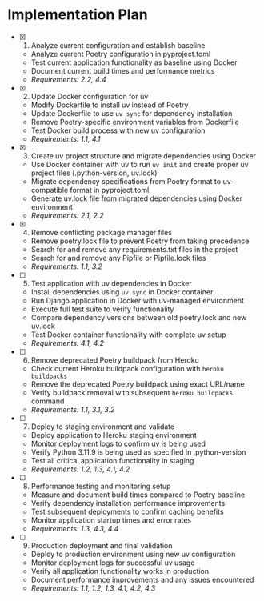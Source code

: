 # Implementation Plan

- [x] 1. Analyze current configuration and establish baseline

  - Analyze current Poetry configuration in pyproject.toml
  - Test current application functionality as baseline using Docker
  - Document current build times and performance metrics
  - _Requirements: 2.2, 4.4_

- [x] 2. Update Docker configuration for uv

  - Modify Dockerfile to install uv instead of Poetry
  - Update Dockerfile to use `uv sync` for dependency installation
  - Remove Poetry-specific environment variables from Dockerfile
  - Test Docker build process with new uv configuration
  - _Requirements: 1.1, 4.1_

- [x] 3. Create uv project structure and migrate dependencies using Docker

  - Use Docker container with uv to run `uv init` and create proper uv project files (.python-version, uv.lock)
  - Migrate dependency specifications from Poetry format to uv-compatible format in pyproject.toml
  - Generate uv.lock file from migrated dependencies using Docker environment
  - _Requirements: 2.1, 2.2_

- [x] 4. Remove conflicting package manager files

  - Remove poetry.lock file to prevent Poetry from taking precedence
  - Search for and remove any requirements.txt files in the project
  - Search for and remove any Pipfile or Pipfile.lock files
  - _Requirements: 1.1, 3.2_

- [ ] 5. Test application with uv dependencies in Docker

  - Install dependencies using `uv sync` in Docker container
  - Run Django application in Docker with uv-managed environment
  - Execute full test suite to verify functionality
  - Compare dependency versions between old poetry.lock and new uv.lock
  - Test Docker container functionality with complete uv setup
  - _Requirements: 4.1, 4.2_

- [ ] 6. Remove deprecated Poetry buildpack from Heroku

  - Check current Heroku buildpack configuration with `heroku buildpacks`
  - Remove the deprecated Poetry buildpack using exact URL/name
  - Verify buildpack removal with subsequent `heroku buildpacks` command
  - _Requirements: 1.1, 3.1, 3.2_

- [ ] 7. Deploy to staging environment and validate

  - Deploy application to Heroku staging environment
  - Monitor deployment logs to confirm uv is being used
  - Verify Python 3.11.9 is being used as specified in .python-version
  - Test all critical application functionality in staging
  - _Requirements: 1.2, 1.3, 4.1, 4.2_

- [ ] 8. Performance testing and monitoring setup

  - Measure and document build times compared to Poetry baseline
  - Verify dependency installation performance improvements
  - Test subsequent deployments to confirm caching benefits
  - Monitor application startup times and error rates
  - _Requirements: 1.3, 4.3, 4.4_

- [ ] 9. Production deployment and final validation

  - Deploy to production environment using new uv configuration
  - Monitor deployment logs for successful uv usage
  - Verify all application functionality works in production
  - Document performance improvements and any issues encountered
  - _Requirements: 1.1, 1.2, 1.3, 4.1, 4.2, 4.3_

